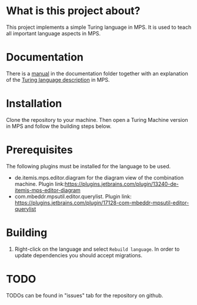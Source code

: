 # What is this project about?
This project implements a simple Turing language in MPS. It is used to teach all important language aspects in MPS.

# Documentation
There is a [manual](Documentation/manual.md) in the documentation folder together with
an explanation of the [Turing language description](Documentation/language.md) in MPS.

# Installation
Clone the repository to your machine. Then open a Turing Machine version in MPS and follow the building steps below. 

# Prerequisites
The following plugins must be installed for the language to be used.

* de.itemis.mps.editor.diagram for the diagram view of the combination machine. Plugin link:https://plugins.jetbrains.com/plugin/13240-de-itemis-mps-editor-diagram
* com.mbeddr.mpsutil.editor.querylist. Plugin link: https://plugins.jetbrains.com/plugin/17128-com-mbeddr-mpsutil-editor-querylist

# Building
1. Right-click on the language and select `Rebuild language`. In order to update dependencies you should accept migrations.

# TODO
TODOs can be found in "issues" tab for the repository on github.